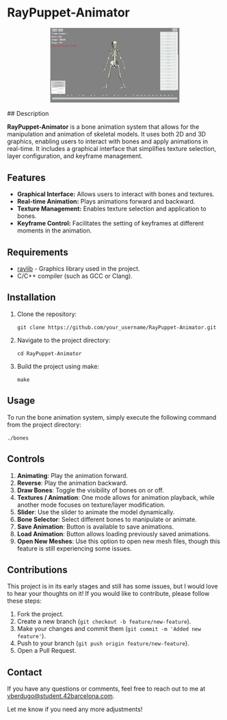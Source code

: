 # RayPuppet-Animator

<p align="center">
  <img src="rayp.png" alt="so_long" style="width:60%; margin:auto;" />
</p>
## Description

**RayPuppet-Animator** is a bone animation system that allows for the manipulation and animation of skeletal models. It uses both 2D and 3D graphics, enabling users to interact with bones and apply animations in real-time. It includes a graphical interface that simplifies texture selection, layer configuration, and keyframe management.

## Features

- **Graphical Interface:** Allows users to interact with bones and textures.
- **Real-time Animation:** Plays animations forward and backward.
- **Texture Management:** Enables texture selection and application to bones.
- **Keyframe Control:** Facilitates the setting of keyframes at different moments in the animation.

## Requirements

- [raylib](https://www.raylib.com/) - Graphics library used in the project.
- C/C++ compiler (such as GCC or Clang).

## Installation

1. Clone the repository:

   ```
   git clone https://github.com/your_username/RayPuppet-Animator.git 
2. Navigate to the project directory:
   
   ```
   cd RayPuppet-Animator
3. Build the project using make:
   ```
   make

## Usage

To run the bone animation system, simply execute the following command from the project directory: 
   ```
  ./bones
```
## Controls

1. **Animating**: Play the animation forward.
2. **Reverse**: Play the animation backward.
3. **Draw Bones**: Toggle the visibility of bones on or off.
4. **Textures / Animation**: One mode allows for animation playback, while another mode focuses on texture/layer modification.
5. **Slider**: Use the slider to animate the model dynamically.
6. **Bone Selector**: Select different bones to manipulate or animate.
7. **Save Animation**: Button is available to save animations.
8. **Load Animation**: Button allows loading previously saved animations.
9. **Open New Meshes**: Use this option to open new mesh files, though this feature is still experiencing some issues.


## Contributions

This project is in its early stages and still has some issues, but I would love to hear your thoughts on it! If you would like to contribute, please follow these steps:

1. Fork the project.
2. Create a new branch (`git checkout -b feature/new-feature`).
3. Make your changes and commit them (`git commit -m 'Added new feature'`).
4. Push to your branch (`git push origin feature/new-feature`).
5. Open a Pull Request.


## Contact

If you have any questions or comments, feel free to reach out to me at vberdugo@student.42barcelona.com.

Let me know if you need any more adjustments!
